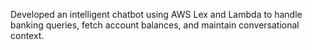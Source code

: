 Developed an intelligent chatbot using AWS Lex and Lambda to handle banking queries, fetch account balances, and maintain conversational context.
